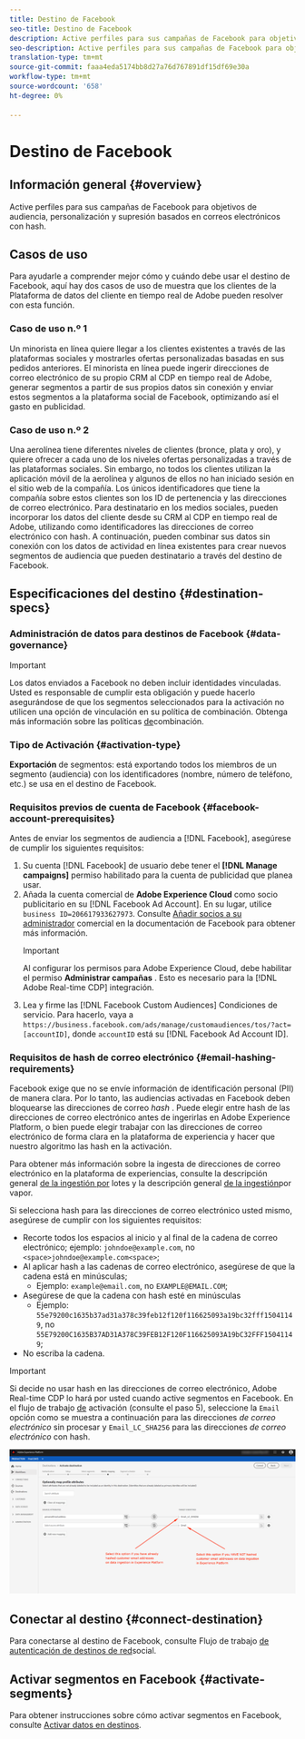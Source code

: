 ```yaml
---
title: Destino de Facebook
seo-title: Destino de Facebook
description: Active perfiles para sus campañas de Facebook para objetivos de audiencia, personalización y supresión basados en correos electrónicos con hash.
seo-description: Active perfiles para sus campañas de Facebook para objetivos de audiencia, personalización y supresión basados en correos electrónicos con hash.
translation-type: tm+mt
source-git-commit: faaa4eda5174bb8d27a76d767891df15df69e30a
workflow-type: tm+mt
source-wordcount: '658'
ht-degree: 0%

---
```



# Destino de Facebook

## Información general {#overview}

Active perfiles para sus campañas de Facebook para objetivos de audiencia, personalización y supresión basados en correos electrónicos con hash.

## Casos de uso

Para ayudarle a comprender mejor cómo y cuándo debe usar el destino de Facebook, aquí hay dos casos de uso de muestra que los clientes de la Plataforma de datos del cliente en tiempo real de Adobe pueden resolver con esta función.


### Caso de uso n.º 1


Un minorista en línea quiere llegar a los clientes existentes a través de las plataformas sociales y mostrarles ofertas personalizadas basadas en sus pedidos anteriores. El minorista en línea puede ingerir direcciones de correo electrónico de su propio CRM al CDP en tiempo real de Adobe, generar segmentos a partir de sus propios datos sin conexión y enviar estos segmentos a la plataforma social de Facebook, optimizando así el gasto en publicidad.


### Caso de uso n.º 2


Una aerolínea tiene diferentes niveles de clientes (bronce, plata y oro), y quiere ofrecer a cada uno de los niveles ofertas personalizadas a través de las plataformas sociales. Sin embargo, no todos los clientes utilizan la aplicación móvil de la aerolínea y algunos de ellos no han iniciado sesión en el sitio web de la compañía. Los únicos identificadores que tiene la compañía sobre estos clientes son los ID de pertenencia y las direcciones de correo electrónico.
Para destinatario en los medios sociales, pueden incorporar los datos del cliente desde su CRM al CDP en tiempo real de Adobe, utilizando como identificadores las direcciones de correo electrónico con hash.
A continuación, pueden combinar sus datos sin conexión con los datos de actividad en línea existentes para crear nuevos segmentos de audiencia que pueden destinatario a través del destino de Facebook.

## Especificaciones del destino {#destination-specs}

### Administración de datos para destinos de Facebook {#data-governance}

>[!IMPORTANT]
>
>Los datos enviados a Facebook no deben incluir identidades vinculadas. Usted es responsable de cumplir esta obligación y puede hacerlo asegurándose de que los segmentos seleccionados para la activación no utilicen una opción de vinculación en su política de combinación. Obtenga más información sobre las políticas [de](/help/profile/ui/merge-policies.md)combinación.

### Tipo de Activación {#activation-type}

**Exportación** de segmentos: está exportando todos los miembros de un segmento (audiencia) con los identificadores (nombre, número de teléfono, etc.) se usa en el destino de Facebook.

### Requisitos previos de cuenta de Facebook {#facebook-account-prerequisites}

Antes de enviar los segmentos de audiencia a [!DNL Facebook], asegúrese de cumplir los siguientes requisitos:

1. Su cuenta [!DNL Facebook] de usuario debe tener el **[!DNL Manage campaigns]** permiso habilitado para la cuenta de publicidad que planea usar.
2. Añada la cuenta comercial de **Adobe Experience Cloud** como socio publicitario en su [!DNL Facebook Ad Account]. En su lugar, utilice `business ID=206617933627973`. Consulte [Añadir socios a su administrador](https://www.facebook.com/business/help/1717412048538897) comercial en la documentación de Facebook para obtener más información.
   >[!IMPORTANT]
   > Al configurar los permisos para Adobe Experience Cloud, debe habilitar el permiso **Administrar campañas** . Esto es necesario para la [!DNL Adobe Real-time CDP] integración.
3. Lea y firme las [!DNL Facebook Custom Audiences] Condiciones de servicio. Para hacerlo, vaya a `https://business.facebook.com/ads/manage/customaudiences/tos/?act=[accountID]`, donde `accountID` está su [!DNL Facebook Ad Account ID].

### Requisitos de hash de correo electrónico {#email-hashing-requirements}

Facebook exige que no se envíe información de identificación personal (PII) de manera clara. Por lo tanto, las audiencias activadas en Facebook deben bloquearse las direcciones de correo *hash* . Puede elegir entre hash de las direcciones de correo electrónico antes de ingerirlas en Adobe Experience Platform, o bien puede elegir trabajar con las direcciones de correo electrónico de forma clara en la plataforma de experiencia y hacer que nuestro algoritmo las hash en la activación.

Para obtener más información sobre la ingesta de direcciones de correo electrónico en la plataforma de experiencias, consulte la descripción general [de la ingestión por](/help/ingestion/batch-ingestion/overview.md) lotes y la descripción general [de la ingestión](/help/ingestion/streaming-ingestion/overview.md)por vapor.

Si selecciona hash para las direcciones de correo electrónico usted mismo, asegúrese de cumplir con los siguientes requisitos:

* Recorte todos los espacios al inicio y al final de la cadena de correo electrónico; ejemplo: `johndoe@example.com`, no `<space>johndoe@example.com<space>`;
* Al aplicar hash a las cadenas de correo electrónico, asegúrese de que la cadena está en minúsculas;
   * Ejemplo: `example@email.com`, no `EXAMPLE@EMAIL.COM`;
* Asegúrese de que la cadena con hash esté en minúsculas
   * Ejemplo: `55e79200c1635b37ad31a378c39feb12f120f116625093a19bc32fff15041149`, no `55E79200C1635B37AD31A378C39FEB12F120F116625093A19bC32FFF15041149`;
* No escriba la cadena.


>[!IMPORTANT]
>
>Si decide no usar hash en las direcciones de correo electrónico, Adobe Real-time CDP lo hará por usted cuando active segmentos en Facebook. En el flujo de trabajo [de](/help/rtcdp/destinations/activate-destinations.md#activate-data) activación (consulte el paso 5), seleccione la `Email` opción como se muestra a continuación para las direcciones *de correo electrónico* sin procesar y `Email_LC_SHA256` para las direcciones *de correo electrónico* con hash.


![Hashing en activación](/help/rtcdp/destinations/assets/identity-mapping.png)

## Conectar al destino {#connect-destination}

Para conectarse al destino de Facebook, consulte Flujo de trabajo [de autenticación de destinos de red](/help/rtcdp/destinations/social-network-destinations-workflow.md)social.


## Activar segmentos en Facebook {#activate-segments}

Para obtener instrucciones sobre cómo activar segmentos en Facebook, consulte [Activar datos en destinos](/help/rtcdp/destinations/activate-destinations.md).